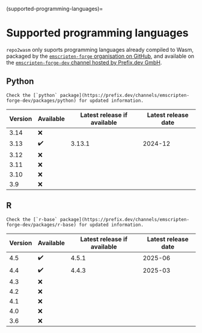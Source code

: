 (supported-programming-languages)=

# Supported programming languages

`repo2wasm` only suports programming languages already compiled to Wasm, packaged by the [`emscripten-forge` organisation on GitHub](https://github.com/emscripten-forge), and available on the [`emscripten-forge-dev` channel hosted by Prefix.dev GmbH](https://prefix.dev/channels/emscripten-forge-dev). 

## Python

```{note}
Check the [`python` package](https://prefix.dev/channels/emscripten-forge-dev/packages/python) for updated information.
```

| Version | Available | Latest release if available | Latest release date |
| --- | --- | --- | --- |
| 3.14 | ❌ | | |
| 3.13 | ✔️ | 3.13.1 | 2024-12 |
| 3.12 | ❌ | | |
| 3.11 | ❌ | | |
| 3.10 | ❌ | | |
| 3.9  | ❌ | | |

## R

```{note}
Check the [`r-base` package](https://prefix.dev/channels/emscripten-forge-dev/packages/r-base) for updated information.
```

| Version | Available | Latest release if available | Latest release date |
| --- | --- | --- | --- |
| 4.5 | ✔️ | 4.5.1 | 2025-06 |
| 4.4 | ✔️ | 4.4.3 | 2025-03 
| 4.3 | ❌ | | |
| 4.2 | ❌ | | |
| 4.1 | ❌ | | |
| 4.0 | ❌ | | |
| 3.6 | ❌ | | |